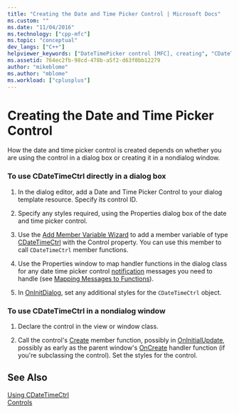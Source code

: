 ```yaml
---
title: "Creating the Date and Time Picker Control | Microsoft Docs"
ms.custom: ""
ms.date: "11/04/2016"
ms.technology: ["cpp-mfc"]
ms.topic: "conceptual"
dev_langs: ["C++"]
helpviewer_keywords: ["DateTimePicker control [MFC], creating", "CDateTimeCtrl class [MFC], creating"]
ms.assetid: 764ec2fb-98cd-478b-a5f2-d63f0bb12279
author: "mikeblome"
ms.author: "mblome"
ms.workload: ["cplusplus"]
---
```

# Creating the Date and Time Picker Control
How the date and time picker control is created depends on whether you are using the control in a dialog box or creating it in a nondialog window.  
  
### To use CDateTimeCtrl directly in a dialog box  
  
1.  In the dialog editor, add a Date and Time Picker Control to your dialog template resource. Specify its control ID.  
  
2.  Specify any styles required, using the Properties dialog box of the date and time picker control.  
  
3.  Use the [Add Member Variable Wizard](../ide/adding-a-member-variable-visual-cpp.md) to add a member variable of type [CDateTimeCtrl](../mfc/reference/cdatetimectrl-class.md) with the Control property. You can use this member to call `CDateTimeCtrl` member functions.  
  
4.  Use the Properties window to map handler functions in the dialog class for any date time picker control [notification](../mfc/processing-notification-messages-in-date-and-time-picker-controls.md) messages you need to handle (see [Mapping Messages to Functions](../mfc/reference/mapping-messages-to-functions.md)).  
  
5.  In [OnInitDialog](../mfc/reference/cdialog-class.md#oninitdialog), set any additional styles for the `CDateTimeCtrl` object.  
  
### To use CDateTimeCtrl in a nondialog window  
  
1.  Declare the control in the view or window class.  
  
2.  Call the control's [Create](../mfc/reference/ctabctrl-class.md#create) member function, possibly in [OnInitialUpdate](../mfc/reference/cview-class.md#oninitialupdate), possibly as early as the parent window's [OnCreate](../mfc/reference/cwnd-class.md#oncreate) handler function (if you're subclassing the control). Set the styles for the control.  
  
## See Also  
 [Using CDateTimeCtrl](../mfc/using-cdatetimectrl.md)   
 [Controls](../mfc/controls-mfc.md)

